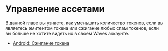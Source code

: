 # Управление ассетами

В данной главе вы узнаете, как уменьшить количество токенов, если вы являетесь эмитентом токена или сжигание любых спам токенов, если вы больше не хотите видеть их в своем Waves аккаунте.

* [Android: Сжигание токена](assets-management/burn-an-asset.md)
